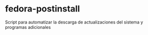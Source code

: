 # fedora-postinstall
Script para automatizar la descarga de actualizaciones del sistema y programas adicionales
